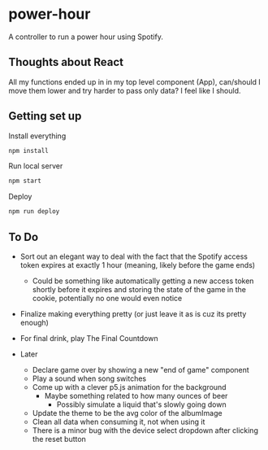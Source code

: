# power-hour

A controller to run a power hour using Spotify.

## Thoughts about React

All my functions ended up in in my top level component (App), can/should I move them lower and try harder to pass only data? I feel like I should.

## Getting set up

Install everything

```sh
npm install
```

Run local server

```sh
npm start
```

Deploy

```sh
npm run deploy
```


## To Do

- Sort out an elegant way to deal with the fact that the Spotify access token expires at exactly 1 hour (meaning, likely before the game ends)
  - Could be something like automatically getting a new access token shortly before it expires and storing the state of the game in the cookie, potentially no one would even notice
- Finalize making everything pretty (or just leave it as is cuz its pretty enough)
- For final drink, play The Final Countdown

- Later
  - Declare game over by showing a new "end of game" component
  - Play a sound when song switches
  - Come up with a clever p5.js animation for the background
    - Maybe something related to how many ounces of beer
      - Possibly simulate a liquid that's slowly going down
  - Update the theme to be the avg color of the albumImage
  - Clean all data when consuming it, not when using it
  - There is a minor bug with the device select dropdown after clicking the reset button
